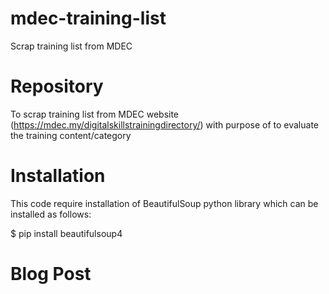 # mdec-training-list
Scrap training list from MDEC

# Repository
To scrap training list from MDEC website (https://mdec.my/digitalskillstrainingdirectory/) with purpose of to evaluate the training content/category

# Installation
This code require installation of BeautifulSoup python library which can be installed as follows:

$ pip install beautifulsoup4

# Blog Post
<To be updated>
